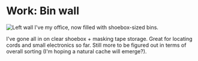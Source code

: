 # Work: Bin wall

![Left wall I've my office, now filled with shoebox-sized bins.](https://grant-uploader.s3.amazonaws.com/2024-11-01-14-49-38-2000.jpg)

I've gone all in on clear shoebox + masking tape storage. Great for locating cords and small electronics so far. Still more to be figured out in terms of overall sorting (I'm hoping a natural cache will emerge?).